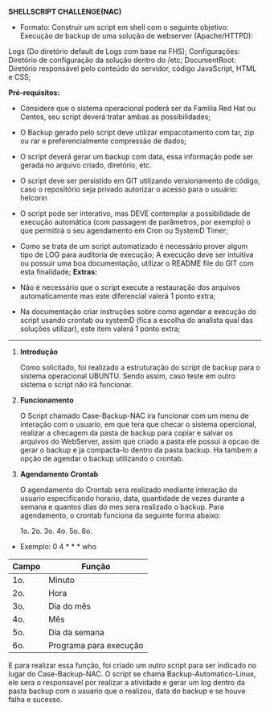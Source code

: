 **SHELLSCRIPT CHALLENGE(NAC)**

- Formato:
	Construir um script em shell com o seguinte objetivo: Execução de backup de uma solução de webserver (Apache/HTTPD):

Logs (Do diretório default de Logs com base na FHS); Configurações: Diretório de configuração da solução dentro do /etc; DocumentRoot: Diretório responsável pelo conteúdo do servidor, código JavaScript, HTML e CSS;

**Pré-requisitos:**
 - Considere que o sistema operacional poderá ser da Família Red Hat ou Centos, seu script deverá tratar ambas as possibilidades;
 - O Backup gerado pelo script deve utilizar empacotamento com tar, zip ou rar e preferencialmente compressão de dados;
 - O script deverá gerar um backup com data, essa informação pode ser gerada no arquivo criado, diretório, etc.
 - O script deve ser persistido em GIT utilizando versionamento de código, caso o repositório seja privado autorizar o acesso para o usuário: helcorin
 - O script pode ser interativo, mas DEVE contemplar a possibilidade de execução automática (com passagem de parâmetros, por exemplo) o que permitirá o seu agendamento em Cron ou SystemD Timer;
 - Como se trata de um script automatizado é necessário prover algum tipo de LOG para auditoria de execução; A execução deve ser intuitiva ou possuir uma boa documentação, utilizar o README file do GIT com esta finalidade;
**Extras:**
 - Não é necessário que o script execute a restauração dos arquivos automaticamente mas este diferencial valerá 1 ponto extra;

 - Na documentação criar instruções sobre como agendar a execução do script usando crontab ou systemD (fica a escolha do analista qual das soluções utilizar), este item valerá 1 ponto extra;

----

1) **Introdução**

	Como solicitado, foi realizado a estruturação do script de backup para o sistema operacional UBUNTU. Sendo assim, caso teste em outro sistema o script não irá funcionar.

2) **Funcionamento**

	O Script chamado Case-Backup-NAC ira funcionar com um menu de interação com o usuario, em que tera que checar o sistema opercional, realizar a checagem da pasta de backup para copiar e salvar os arquivos do WebServer, assim que criado a pasta ele possui a opcao de gerar o backup e ja compacta-lo dentro da pasta backup. Ha tambem a opção de agendar o backup utilizando o crontab.

3) **Agendamento Crontab**

	O agendamento do Crontab sera realizado mediante interação do usuario especificando horario, data, quantidade de vezes durante a semana e quantos dias do mes sera realizado o backup. Para agendamento, o crontab funciona da seguinte forma abaixo:

	  1o. 2o. 3o. 4o. 5o. 6o.
- Exemplo: 0  4   *   *   *   who

| Campo	|    Função            |
|-------|----------------------|
|  1o.	|Minuto                |
|  2o.	|Hora                  |
|  3o.	|Dia do mês            |
|  4o.	|Mês                   |
|  5o.	|Dia da semana         |
|  6o.	|Programa para execução|

E para realizar essa função, foi criado um outro script para ser indicado no lugar do Case-Backup-NAC. O script se chama Backup-Automatico-Linux, ele sera o responsavel por realizar a atividade e gerar um log dentro da pasta backup com o usuario que o realizou, data do backup e se houve falha e sucesso.
